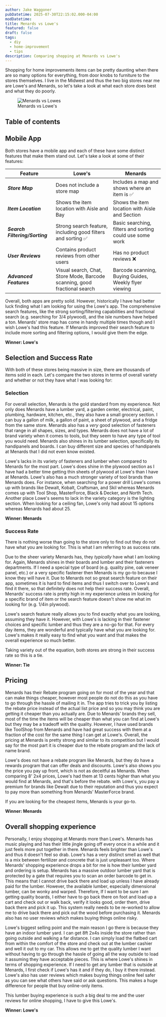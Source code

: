 ```yaml
---
author: Jake Waggoner
pubDatetime: 2025-07-30T22:15:02.000-04:00
modDatetime:
title: Menards vs Lowe's
featured: false
draft: false
tags:
  - diy
  - home-improvement
  - tips
description: Comparing shopping at Menards vs Lowe's
---
```


Shopping for home improvements items can be pretty daunting when there are so many options for everything, from door knobs to furniture to the stores themselves. I live in the Midwest and thus the two big stores near me are Lowe's and Menards, so let's take a look at what each store does best and what they do poorly.

<figure>
  <img src="/assets/menardsVsLowes.png" alt="Menards vs Lowes" />
  <figcaption class="text-center">Menards vs Lowe's</figcaption>
</figure>

## Table of contents

## Mobile App

Both stores have a mobile app and each of these have some distinct features that make them stand out. Let's take a look at some of their features:

| Feature                        | Lowe's                                                                    | Menards                                                  |
| ------------------------------ | ------------------------------------------------------------------------- | -------------------------------------------------------- |
| **_Store Map_**                | Does not include a store map                                              | Includes a map and shows where an item is ✅             |
| **_Item Location_**            | Shows the item location with Aisle and Bay                                | Shows the item location with Aisle and Section           |
| **_Search Filtering/Sorting_** | Strong search feature, including good filters and sorting ✅              | Basic searching, filters and sorting could use some work |
| **_User Reviews_**             | Contains product reviews from other users                                 | Has no product reviews ❌                                |
| **_Advanced Features_**        | Visual search, Chat, Store Mode, Barcode scanning, good fractional search | Barcode scanning, Buying Guides, Weekly flyer viewing    |

Overall, both apps are pretty solid. However, historically I have had better luck finding what I am looking for using the Lowe's app. The comprehensive search features, like the strong sorting/filtering capabilities and fractional search (e.g. searching for 3/4 plywood), and the isle numbers have helped a ton. Menards' store map has come in handy multiple times though and I wish Lowe's had this feature. If Menards improved their search feature to include more sorting and filtering options, I would give them the edge.

**Winner: Lowe's**

## Selection and Success Rate

With both of these stores being massive in size, there are thousands of items sold in each. Let's compare the two stores in terms of overall variety and whether or not they have what I was looking for:

### Selection

For overall selection, Menards is the gold standard from my experience. Not only does Menards have a lumber yard, a garden center, electrical, paint, plumbing, hardware, kitchen, etc., they also have a small grocery section. I can buy a gallon of milk, a gallon of paint, a sheet of plywood, and a fridge from the same store. Menards also has a _very_ good selection of fasteners that range in all shapes, sizes, and types. Menards does not have a lot of brand variety when it comes to tools, but they seem to have any type of tool you would need. Menards also shines in its lumber selection, specifically its handipanels and boards. I can buy different size and species of handipanels at Menards that I did not even know existed.

Lowe's lacks in its variety of fasteners and lumber when compared to Menards for the most part. Lowe's does shine in the plywood section as I have had a better time getting thin sheets of plywood at Lowe's than I have at Menards. Lowe's also has a much stronger variety of tool brands than Menards does. For instance, when searching for a power drill Lowe's comes up with brands like Dewalt, Kobalt, Craftsman, and Skil whereas Menards comes up with Tool Shop, MasterForce, Black & Decker, and North Tech. Another place Lowe's seems to lack in the variety category is the lighting section. When looking for a ceiling fan, Lowe's only had about 15 options whereas Menards had about 25.

**Winner: Menards**

### Success Rate

There is nothing worse than going to the store only to find out they do not have what you are looking for. This is what I am referring to as success rate.

Due to the sheer variety Menards has, they _typically_ have what I am looking for. Again, Menards shines in their boards and lumber and their fasteners departments. If I need a special type of board (e.g. quality pine, oak veneer panel, etc.) or a very specific fastener then Menards is my go-to because I know they will have it. Due to Menards not so great search feature on their app, sometimes it is hard to find items and thus I switch over to Lowe's and find it there, so that definitely does not help their success rate. Overall, Menards' success rate is pretty high in my experience unless im looking for a specific brand of item or the search feature doesn't show me what im looking for (e.g. 1/4in plywood).

Lowe's search feature really allows you to find exactly what you are looking, assuming they have it. However, with Lowe's is lacking in their fastener choices and specific lumber and thus they are a no-go for that. For every day items, they are wonderful and typically have what you are looking for. Lowe's makes it really easy to find what you want and that makes the overall experience so much better.

Taking variety out of the equation, both stores are strong in their success rate so this is a tie.

**Winner: Tie**

## Pricing

Menards has their Rebate program going on for most of the year and that can make things cheaper, however most people do not do this as you have to go through the hassle of mailing it in. The app tries to trick you by listing the rebate price instead of the actual list price and so you may think you are getting it cheaper than you actually are. Due to Menards' brands they sell, most of the time the items will be cheaper than what you can find at Lowe's but they may be a tradeoff with the quality. However, I have used brands like ToolShop from Menards and have had great success with them at a fraction of the cost for the same thing I can get at Lowe's. Overall, the pricing at Menards is pretty strong and similar to its competition but I would say for the most part it is cheaper due to the rebate program and the lack of name brand.

Lowe's does not have a rebate program like Menards, but they do have a rewards program that can offer deals and discounts. Lowe's also shows you the price you pay up front, which is not as deceitful as Menards. When comparing 8' 2x4 prices, Lowe's had them at 13 cents higher than what you would find at Menards, and that's before the rebate. with Lowe's, you pay a premium for brands like Dewalt due to their reputation and thus you expect to pay more than something from Menards' MasterForce brand.

If you are looking for the cheapest items, Menards is your go-to.

**Winner: Menards**

## Overall shopping experience

Personally, I enjoy shopping at Menards more than Lowe's. Menards has music playing and has their little jingle going off every once in a while and it just feels more put together in there. Menards feels brighter than Lowe's and thus it doesn't feel so drab. Lowe's has a very distinct smell as well that is a mix between fertilizer and concrete that is just unpleasant too. Where Menards' shopping experience drops a bit for me is how their lumber yard and ordering is setup. Menards has a massive outdoor lumber yard that is protected by a gate that requires you to scan an order barcode to get in. This means that I cannot drive back there and load up unless I have already paid for the lumber. However, the available lumber, especially dimensional lumber, can be wonky and warped. Therefore, If I want to be sure I am getting quality boards, I either have to go back there on foot and load up a cart and check out or walk back, verify it looks good, order them, drive back there and pick it up. This system really needs to be re-worked to allow me to drive back there and pick out the wood before purchasing it. Menards also has no user reviews which makes buying things online risky.

Lowe's biggest selling point and the main reason I go there is because they have an indoor lumber yard. I can get 8ft 2x4s inside the store rather than going outside and walking a far distance. I can simply load the flatbed cart from within the comfort of the store and check out at the lumber cashier and well it out to my car. This allows me to get the quality lumber I want without having to go through the hassle of going all the way outside to load it assuming they have acceptable pieces. This is where Lowe's shines in terms of shopping experience. If I need to get any lumber that is outside at Menards, I first check if Lowe's has it and if they do, I buy it there instead. Lowe's also has user reviews which makes buying things online feel safer as you can see what others have said or ask questions. This makes a huge difference for people that buy online-only items.

This lumber buying experience is such a big deal to me and the user reviews for online shopping, I have to give this Lowe's. 

**Winner: Lowe's**
